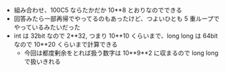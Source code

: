 - 組み合わせ、100C5 ならたかだか 10\*\*8 とおりなのでできる
- 回答みたら一部再帰でやってるのもあったけど、つよいひとも 5 重ループでやっているみたいだった
- int は 32bit なので 2\*\*32, つまり 10\*\*10 くらいまで、long long は 64bit なので 10\*\*20 くらいまで計算できる
  - 今回は都度剰余をとれば扱う数字は 10\*\*9\*\*2 に収まるので long long で扱いきれる
